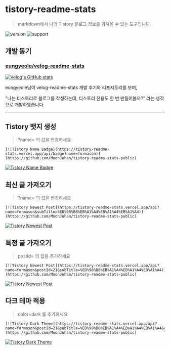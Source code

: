 # tistory-readme-stats

> markdown에서 나의 Tistory 블로그 정보를 가져올 수 있는 도구입니다.

![version] ![support]

## 개발 동기

### [eungyeole/velog-readme-stats](https://github.com/eungyeole/velog-readme-stats)

[![Velog's GitHub stats](https://velog-readme-stats.vercel.app/api?name=eungyeole)](https://velog.io/@eungyeole/Velog-%ED%8F%AC%EC%8A%A4%ED%8A%B8%EB%A1%9C-Github%EB%A5%BC-%EA%BE%B8%EB%A9%B0%EB%B3%B4%EC%9E%90)

eungyeole님이 velog-readme-stats 개발 후기와 리포지토리를 보며,

"나는 티스토리로 블로그를 작성하는데, 티스토리 전용도 한 번 만들어볼까?" 라는 생각으로 개발하였습니다.

---

## Tistory 뱃지 생성

> ?name= 의 값을 변경하세요

```
[![Tistory Name Badge](https://tistory-readme-stats.vercel.app/api/badge?name=formason)](https://github.com/MoonJuhan/tistory-readme-stats-public)
```

[![Tistory Name Badge](https://tistory-readme-stats.vercel.app/api/badge?name=formason)](https://github.com/MoonJuhan/tistory-readme-stats-public)

## 최신 글 가져오기
> ?name= 의 값을 변경하세요

```
[![Tistory Newest Post](https://tistory-readme-stats.vercel.app/api?name=formason&subTitle=%ED%98%B8%EB%A1%A4%EB%A1%A4%EB%A1%A4)](https://github.com/MoonJuhan/tistory-readme-stats-public)
```
[![Tistory Newest Post](https://tistory-readme-stats.vercel.app/api?name=formason&subTitle=%ED%98%B8%EB%A1%A4%EB%A1%A4%EB%A1%A4)](https://github.com/MoonJuhan/tistory-readme-stats-public)
## 특정 글 가져오기
> postId= 의 값을 추가하세요

```
[![Tistory Newest Post](https://tistory-readme-stats.vercel.app/api?name=formason&postId=21&subTitle=%ED%98%B8%EB%A1%A4%EB%A1%A4%EB%A1%A4)](https://github.com/MoonJuhan/tistory-readme-stats-public)
```
[![Tistory Newest Post](https://tistory-readme-stats.vercel.app/api?name=formason&postId=21&subTitle=%ED%98%B8%EB%A1%A4%EB%A1%A4%EB%A1%A4)](https://github.com/MoonJuhan/tistory-readme-stats-public)
## 다크 테마 적용
> color=dark 를 추가하세요

```
[![Tistory Dark Theme](https://tistory-readme-stats.vercel.app/api?name=formason&postId=21&subTitle=%ED%98%B8%EB%A1%A4%EB%A1%A4%EB%A1%A4&color=dark)](https://github.com/MoonJuhan/tistory-readme-stats-public)
```
[![Tistory Dark Theme](https://tistory-readme-stats.vercel.app/api?name=formason&postId=21&subTitle=%ED%98%B8%EB%A1%A4%EB%A1%A4%EB%A1%A4&color=dark)](https://github.com/MoonJuhan/tistory-readme-stats-public)

[version]: https://img.shields.io/badge/version-v1.0.0-green
[license]: https://img.shields.io/badge/license-MIT-blue.svg
[support]: https://img.shields.io/badge/support-Live-green
